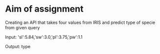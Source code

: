 # Aim of assignment

Creating an API that takes four values from IRIS and predict type of specie from given query

Input: 'sl':5.84,'sw':3.0,'pl':3.75,'pw':1.1

Output: type

